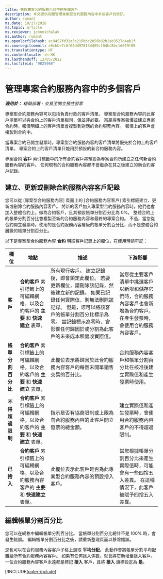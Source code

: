 ```yaml
---
title: 管理專案合約服務內容中的多個客戶
description: 本文提供有關管理專案型合約服務內容中多個客戶的資訊。
author: rumant
ms.date: 10/27/2020
ms.topic: article
ms.reviewer: johnmichalak
ms.author: rumant
ms.openlocfilehash: ec8457fd32a5c215bbc2056b02b2ab3527c4ab1f
ms.sourcegitcommit: e0cbbe7c6f03d4978134405cf04bd8bc1d019f65
ms.translationtype: HT
ms.contentlocale: zh-HK
ms.lasthandoff: 12/05/2022
ms.locfileid: "9825968"
---
```

# <a name="manage-multiple-customers-on-project-contract-lines"></a>管理專案合約服務內容中的多個客戶

_**適用於：** 精簡部署 - 交易至開立預估發票_

專案型合約服務內容可以包括負責付款的客戶清單。 專案型合約服務內容的此客戶清單可以與合約上的客戶清單相同，但並非必要。 當贏得專案報價並建立專案合約時，報價明細上的客戶清單會複製到對應的合約服務內容。 報價上的客戶會複製到合約中。

當專案合約已開立發票時，專案型合約服務內容的客戶清單將優先於合約上的客戶清單。 專案合約上的客戶清單只能用於預設的新合約服務內容。

專案合約 **客戶** 索引標籤中的所有合約客戶將預設為專案合約所建立之任何新合約服務內容的客戶。 任何現有的合約服務內容都不會繼承在其之後建立的新合約客戶記錄。

## <a name="create-update-or-delete-a-contract-line-customer-record"></a>建立、更新或刪除合約服務內容客戶記錄

您可以從 [專案型合約服務內容] 頁面上的 [合約服務內容客戶] 索引標籤建立、更新或刪除合約服務內容客戶。 將新的客戶加入專案型合約服務內容時，他們也會加入整體合約上，做為合約客戶，且其預設帳單分割百分比為 0%。 整體合約上的帳單分割百分比會複製至新的合約服務內容和最終的專案合約。 不過，當您從合約開立發票時，使用的是合約服務內容層級的帳單分割百分比，而不是整體合約層級的帳單分割百分比。

以下是專案型合約服務內容 **合約** 明細客戶記錄上的欄位，在使用時請牢記：

| 欄位 | 地點 | 描述 | 下游影響 |
| --- | --- | --- | --- |
| **客戶** | **合約客戶** 索引標籤上的可編輯網格，以及合約客戶的 **主要** 和 **快速建立** 表單。 | 所有現行客戶。 建立記錄後，即會鎖定此欄位。 若要更新欄位，請刪除該記錄，然後建立新的記錄。 如果已記錄任何實際值，則無法刪除該記錄。 但是，您可以將該客戶的帳單分割百分比標示為零。 當記錄標示為零時，會影響任何歸因於或分割為此客戶的未來成本和營收實際值。 | 當您從主要客戶清單中挑選客戶以新增和儲存它們時，合約服務內容客戶也會新增為合約客戶。 在產生發票時，會使用合約服務內容客戶。 |
| **帳單分割百分比** | **合約客戶** 索引標籤上的可編輯網格，以及合約客戶的 **主要** 和 **快速建立** 表單。 | 此欄位表示將歸因於此合約服務內容客戶的每個未開單銷售交易的百分比。 | 合約服務內容客戶和帳單分割百分比在核准後建立實際值和產生發票時使用。 |
| **不得超過限制** | **合約客戶** 索引標籤上的可編輯網格，以及合約客戶的 **主要** 和 **快速建立** 表單。 | 指示是否有協商限制或上限為向合約服務內容的此客戶開立發票的總金額。 | 建立實際值和產生發票時，會使用合約服務內容客戶的不得超過限制。 |
| **已捨入** | **合約客戶** 索引標籤上的可編輯網格，以及合約服務內容客戶的 **主要** 和 **快速建立** 表單。 | 此欄位表示此客戶是否為此專案型合約服務內容的預設捨入客戶。 | 當您根據帳單分割百分比來產生實際值時，可能會有一些四捨五入差異。 在這種情況下，此客戶被賦予四捨五入差異。 |

## <a name="edit-billing-split-percentages"></a>編輯帳單分割百分比

您可以在網格中編輯帳單分割百分比。 當帳單分割百分比總計不是 100% 時，會發生錯誤。 編輯帳單分割百分比之後，請重新整理頁面以移除錯誤。

您也可以在合約服務內容客戶子格上選取 **平均分配**。 此動作會將帳單分割平均配置給所有合約服務內容客戶。 如果有任何捨入係數，就會將它新增至捨入客戶。 一位合約服務內容客戶永遠都是標記 **捨入** 客戶，且將 **捨入** 旗標設定為 **是**。


[!INCLUDE[footer-include](../../includes/footer-banner.md)]
